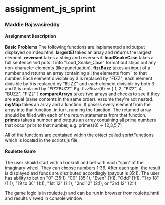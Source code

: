 assignment_js_sprint
====================
<h3>Maddie Rajavasireddy</h3>

<h4>Assignment Description</h4>
<b>Basic Problems</b>
The following functions are implemented and output displayed on index.html:
<b>largestEl</b> takes an array and returns the largest element.
<b>reversed</b> takes a string and reverses it.
<b>loudSnakeCase</b> takes a full sentence and puts it into "Loud_Snake_Case" format but strips out any non-character elements (like punctuation).
<b>fizzBuzz</b> takes an input of a number and returns an array containing all the elements from 1 to that number. Each element divisible by 3 is replaced by "FIZZ", each element divisible by 5 is replaced by "BUZZ" and each element divisible by both 3 and 5 is replaced by "FIZZBUZZ". Eg. fizzBuzz(6) => [ 1, 2, "FIZZ", 4, "BUZZ", "FIZZ" ]
<b>compareArrays</b> takes two arrays and checks to see if they are equal (same contents in the same order). Assume they're not nested.
<b>myMap</b> takes an array and a function. It passes every element from the array into that function, in turn, running the function. The returned array should be filled with each of the return statements from that function.
<b>primes</b> takes a number and outputs an array containing all prime numbers that occur prior to that number, e.g. primes(8) => [2,3,5,7]

All of the functions are contained within the object called sprintFunctions which is located in the scripts.js file.


<h4>Roulette Game</h4>
 The user should start with a bankroll and bet with each "spin" of the imaginary wheel. 
 They can choose numbers 1-36. After each spin, the result is displayed and funds are distributed accordingly (payout is 35:1).
 The user has ability to bet on "0" (35:1), "00" (35:1), "Even" (1:1), "Odd" (1:1), "1 to 18" (1:1), "19 to 36" (1:1), "1st 12" (2:1), "2nd 12" (2:1), or "3rd 12" (2:1)

The game logic is in roulette.js and can be run in browser from roulette.hmtl and results viewed in console window
